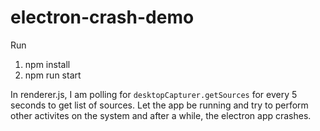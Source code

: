 # electron-crash-demo

Run
1) npm install
2) npm run start

In renderer.js, I am polling for ```desktopCapturer.getSources``` for every 5 seconds to get list of sources. 
Let the app be running and try to perform other activites on the system and after a while, the electron app crashes.
